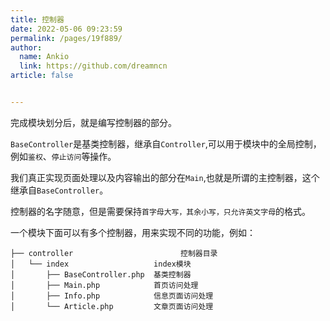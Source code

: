 ```yaml
---
title: 控制器
date: 2022-05-06 09:23:59
permalink: /pages/19f889/
author: 
  name: Ankio
  link: https://github.com/dreamncn
article: false


---
```


完成模块划分后，就是编写控制器的部分。

`BaseController`是基类控制器，继承自`Controller`,可以用于模块中的全局控制，例如`鉴权`、`停止访问`等操作。


我们真正实现页面处理以及内容输出的部分在`Main`,也就是所谓的主控制器，这个继承自`BaseController`。

控制器的名字随意，但是需要保持`首字母大写，其余小写，只允许英文字母`的格式。

一个模块下面可以有多个控制器，用来实现不同的功能，例如：

```
├── controller                        控制器目录
│   └── index                   index模块
│       ├── BaseController.php  基类控制器
│       ├── Main.php            首页访问处理
│       ├── Info.php            信息页面访问处理
│       └── Article.php         文章页面访问处理
```